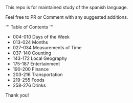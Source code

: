 This repo is for maintained study of the spanish language.

Feel free to PR or Comment with any suggested additions. 

'''
Table of Contents
'''
<ul>
  <li>
004-010   Days of the Week
  </li>
  <li>
013-024   Months
  </li>
  <li>
027-034   Measurements of Time
  </li>
  <li>
037-140   Counting
  </li>
  <li>
143-172   Local Geography
  </li>
  <li>
175-187   Entertainment
  </li>
  <li>
190-200   Finance
  </li>
  <li>
203-216   Transportation
  </li>
  <li>
219-255   Foods
  </li>
  <li>
258-276   Drinks
  </li>
</ul>

Thank you!
